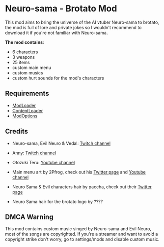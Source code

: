 # Neuro-sama - Brotato Mod
This mod aims to bring the universe of the AI vtuber Neuro-sama to brotato, the mod is full of lore and private jokes so I wouldn't recommend to download it if you're not familiar with Neuro-sama.

**The mod contains**:
* 6 characters
* 3 weapons
* 25 items
* custom main menu
* custom musics
* custom hurt sounds for the mod's characters

## Requirements
* [ModLoader](https://github.com/GodotModding/godot-mod-loader)
* [ContentLoader](https://github.com/BrotatoMods/Brotato-ContentLoader)
* [ModOptions](https://github.com/BrotatoMods/Brotato-Mod-Options)

## Credits
* Neuro-sama, Evil Neuro & Vedal: [Twitch channel](https://www.twitch.tv/vedal987)
* Anny: [Twitch channel](https://www.twitch.tv/anny)
* Otozuki Teru: [Youtube channel](https://www.youtube.com/@OtozukiTeru)

* Main menu art by 2Pfrog, check out his [Twitter page](https://twitter.com/2Pfrog) and [Youtube channel](https://www.youtube.com/@2pfrog)
* Neuro Sama & Evil characters hair by paccha, check out their [Twitter page](https://twitter.com/paccha_7)
* Neuro Sama hair for the brotato logo by ????

## DMCA Warning
This mod contains custom music singed by Neuro-sama and Evil Neuro, most of the songs are copyrighted.
If you're a streamer and want to avoid a copyright strike don't worry, go to settings/mods and disable custom music.
